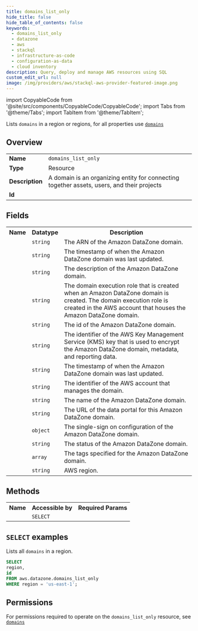 ```yaml
---
title: domains_list_only
hide_title: false
hide_table_of_contents: false
keywords:
  - domains_list_only
  - datazone
  - aws
  - stackql
  - infrastructure-as-code
  - configuration-as-data
  - cloud inventory
description: Query, deploy and manage AWS resources using SQL
custom_edit_url: null
image: /img/providers/aws/stackql-aws-provider-featured-image.png
---
```


import CopyableCode from '@site/src/components/CopyableCode/CopyableCode';
import Tabs from '@theme/Tabs';
import TabItem from '@theme/TabItem';

Lists <code>domains</code> in a region or regions, for all properties use <a href="/providers/aws/serviceName/domains/"><code>domains</code></a>

## Overview
<table><tbody>
<tr><td><b>Name</b></td><td><code>domains_list_only</code></td></tr>
<tr><td><b>Type</b></td><td>Resource</td></tr>
<tr><td><b>Description</b></td><td>A domain is an organizing entity for connecting together assets, users, and their projects</td></tr>
<tr><td><b>Id</b></td><td><CopyableCode code="aws.datazone.domains_list_only" /></td></tr>
</tbody></table>

## Fields
<table><tbody><tr><th>Name</th><th>Datatype</th><th>Description</th></tr><tr><td><CopyableCode code="arn" /></td><td><code>string</code></td><td>The ARN of the Amazon DataZone domain.</td></tr>
<tr><td><CopyableCode code="created_at" /></td><td><code>string</code></td><td>The timestamp of when the Amazon DataZone domain was last updated.</td></tr>
<tr><td><CopyableCode code="description" /></td><td><code>string</code></td><td>The description of the Amazon DataZone domain.</td></tr>
<tr><td><CopyableCode code="domain_execution_role" /></td><td><code>string</code></td><td>The domain execution role that is created when an Amazon DataZone domain is created. The domain execution role is created in the AWS account that houses the Amazon DataZone domain.</td></tr>
<tr><td><CopyableCode code="id" /></td><td><code>string</code></td><td>The id of the Amazon DataZone domain.</td></tr>
<tr><td><CopyableCode code="kms_key_identifier" /></td><td><code>string</code></td><td>The identifier of the AWS Key Management Service (KMS) key that is used to encrypt the Amazon DataZone domain, metadata, and reporting data.</td></tr>
<tr><td><CopyableCode code="last_updated_at" /></td><td><code>string</code></td><td>The timestamp of when the Amazon DataZone domain was last updated.</td></tr>
<tr><td><CopyableCode code="managed_account_id" /></td><td><code>string</code></td><td>The identifier of the AWS account that manages the domain.</td></tr>
<tr><td><CopyableCode code="name" /></td><td><code>string</code></td><td>The name of the Amazon DataZone domain.</td></tr>
<tr><td><CopyableCode code="portal_url" /></td><td><code>string</code></td><td>The URL of the data portal for this Amazon DataZone domain.</td></tr>
<tr><td><CopyableCode code="single_sign_on" /></td><td><code>object</code></td><td>The single-sign on configuration of the Amazon DataZone domain.</td></tr>
<tr><td><CopyableCode code="status" /></td><td><code>string</code></td><td>The status of the Amazon DataZone domain.</td></tr>
<tr><td><CopyableCode code="tags" /></td><td><code>array</code></td><td>The tags specified for the Amazon DataZone domain.</td></tr>
<tr><td><CopyableCode code="region" /></td><td><code>string</code></td><td>AWS region.</td></tr>
</tbody></table>

## Methods

<table><tbody>
  <tr>
    <th>Name</th>
    <th>Accessible by</th>
    <th>Required Params</th>
  </tr>
  <tr>
    <td><CopyableCode code="list_resources" /></td>
    <td><code>SELECT</code></td>
    <td><CopyableCode code="region" /></td>
  </tr>
</tbody></table>

## `SELECT` examples
Lists all <code>domains</code> in a region.
```sql
SELECT
region,
id
FROM aws.datazone.domains_list_only
WHERE region = 'us-east-1';
```


## Permissions

For permissions required to operate on the <code>domains_list_only</code> resource, see <a href="/providers/aws/datazone/domains/#permissions"><code>domains</code></a>


